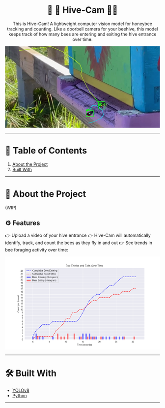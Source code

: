   <h1 align="center">🎥 🐝 Hive-Cam 🐝🐝</h1>

  <p align="center">
    This is Hive-Cam! A lightweight computer vision model for honeybee tracking and counting.
    Like a doorbell camera for your beehive, this model keeps track of how many bees are entering and exiting the hive entrance over time.
    <br />
  </p>
</p>

![Hive-Cam Screen Shot](assets/screen1.png)

---

# 🐝 Table of Contents
1. [About the Project](#-about-the-project)
2. [Built With](#%EF%B8%8F-built-with)

---

# 🐝 About the Project

(WIP)

## ⚙️ Features
👉 Upload a video of your hive entrance
👉 Hive-Cam will automatically identify, track, and count the bees as they fly in and out
👉 See trends in bee foraging activity over time:

![Results](assets/bee_counts_histogram.png)

---

# 🛠️ Built With

- [YOLOv8](https://yolov8.com/)
- [Python](https://www.python.org/)

---

